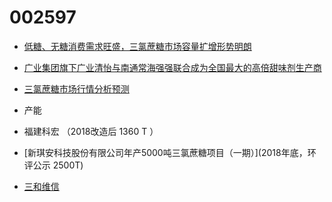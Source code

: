 # 002597

+ [低糖、无糖消费需求旺盛，三氯蔗糖市场容量扩增形势明朗](http://www.cnfood114.com/index.php?a=shows&catid=3&id=1055)

+ [广业集团旗下广业清怡与南通常海强强联合成为全国最大的高倍甜味剂生产商](http://zwgk.gd.gov.cn/758336165/201705/t20170517_705819.html)

+ [三氯蔗糖市场行情分析预测](http://www.sohu.com/a/247126198_651664)


+ 产能
 
 + 福建科宏 （2018改造后 1360 T ）
 
 + [新琪安科技股份有限公司年产5000吨三氯蔗糖项目（一期）](2018年底，环评公示 2500T)
 
 + [三和维信](3000T)
